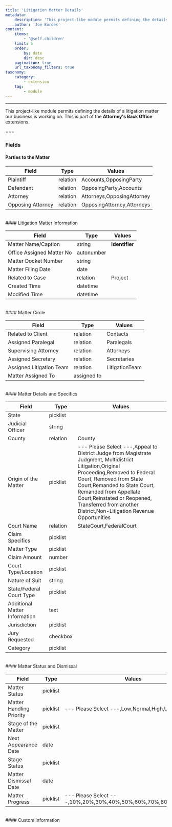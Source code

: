 ```yaml
---
title: 'Litigation Matter Details'
metadata:
    description: 'This project-like module permits defining the details of a litigation matter our business is working on.This is part of the Attorneys Back Office extensions.'
    author: 'Joe Bordes'
content:
    items:
        - '@self.children'
    limit: 5
    order:
        by: date
        dir: desc
    pagination: true
    url_taxonomy_filters: true
taxonomy:
    category:
        - extension
    tag:
        - module
---
```

---
This project-like module permits defining the details of a litigation matter our business is working on.
This is part of the **Attorney's Back Office** extensions.

===

### Fields

#### Parties to the Matter

<table class="table table-striped">
<thead>
<tr class="header">
<th>Field</th>
<th>Type</th>
<th>Values</th>
</tr>
</thead>
<tbody>
<tr>
<td>Plaintiff</td>
<td>relation</td>
<td>Accounts,OpposingParty</td>
</tr>
<tr>
<td>Defendant</td>
<td>relation</td>
<td>OpposingParty,Accounts</td>
</tr>
<tr>
<td>Attorney</td>
<td>relation</td>
<td>Attorneys,OpposingAttorney</td>
</tr>
<tr>
<td>Opposing Attorney</td>
<td>relation</td>
<td>OpposingAttorney,Attorneys</td>
</tr>
</tbody>
</table>
<br>
#### Litigation Matter Information

<table class="table table-striped">
<thead>
<tr class="header">
<th>Field</th>
<th>Type</th>
<th>Values</th>
</tr>
</thead>
<tbody>
<tr>
<td>Matter Name/Caption</td>
<td>string</td>
<td><strong>Identifier</strong></td>
</tr>
<tr>
<td>Office Assigned Matter No</td>
<td>autonumber</td>
<td></td>
</tr>
<tr>
<td>Matter Docket Number</td>
<td>string</td>
<td></td>
</tr>
<tr>
<td>Matter Filing Date</td>
<td>date</td>
<td></td>
</tr>
<tr>
<td>Related to Case</td>
<td>relation</td>
<td>Project</td>
</tr>
<tr>
<td>Created Time</td>
<td>datetime</td>
<td></td>
</tr>
<tr>
<td>Modified Time</td>
<td>datetime</td>
<td></td>
</tr>
</tbody>
</table>
<br>
#### Matter Circle

<table class="table table-striped">
<thead>
<tr class="header">
<th>Field</th>
<th>Type</th>
<th>Values</th>
</tr>
</thead>
<tbody>
<tr>
<td>Related to Client</td>
<td>relation</td>
<td>Contacts</td>
</tr>
<tr>
<td>Assigned Paralegal</td>
<td>relation</td>
<td>Paralegals</td>
</tr>
<tr>
<td>Supervising Attorney</td>
<td>relation</td>
<td>Attorneys</td>
</tr>
<tr>
<td>Assigned Secretary</td>
<td>relation</td>
<td>Secretaries</td>
</tr>
<tr>
<td>Assigned Litigation Team</td>
<td>relation</td>
<td>LitigationTeam</td>
</tr>
<tr>
<td>Matter Assigned To</td>
<td>assigned to</td>
<td></td>
</tr>
</tbody>
</table>
<br>
#### Matter Details and Specifics

<table class="table table-striped">
<thead>
<tr class="header">
<th>Field</th>
<th>Type</th>
<th>Values</th>
</tr>
</thead>
<tbody>
<tr>
<td>State</td>
<td>picklist</td>
<td></td>
</tr>
<tr>
<td>Judicial Officer</td>
<td>string</td>
<td></td>
</tr>
<tr>
<td>County</td>
<td>relation</td>
<td>County</td>
</tr>
<tr>
<td>Origin of the Matter</td>
<td>picklist</td>
<td>--- Please Select ---,Appeal to District Judge from Magistrate Judgment,
Multidistrict Litigation,Original Proceeding,Removed to Federal Court,
Removed from State Court,Remanded to State Court,
Remanded from Appellate Court,Reinstated or Reopened,
Transferred from another District,Non-Litigation Revenue Opportunities</td>
</tr>
<tr>
<td>Court Name</td>
<td>relation</td>
<td>StateCourt,FederalCourt</td>
</tr>
<tr>
<td>Claim Specifics</td>
<td>picklist</td>
<td></td>
</tr>
<tr>
<td>Matter Type</td>
<td>picklist</td>
<td></td>
</tr>
<tr>
<td>Claim Amount</td>
<td>number</td>
<td></td>
</tr>
<tr>
<td>Court Type/Location</td>
<td>picklist</td>
<td></td>
</tr>
<tr>
<td>Nature of Suit</td>
<td>string</td>
<td></td>
</tr>
<tr>
<td>State/Federal Court Type</td>
<td>picklist</td>
<td></td>
</tr>
<tr>
<td>Additional Matter Information</td>
<td>text</td>
<td></td>
</tr>
<tr>
<td>Jurisdiction</td>
<td>picklist</td>
<td></td>
</tr>
<tr>
<td>Jury Requested</td>
<td>checkbox</td>
<td></td>
</tr>
<tr>
<td>Category</td>
<td>picklist</td>
<td></td>
</tr>
</tbody>
</table>
<br>
#### Matter Status and Dismissal

<table class="table table-striped">
<thead>
<tr class="header">
<th>Field</th>
<th>Type</th>
<th>Values</th>
</tr>
</thead>
<tbody>
<tr>
<td>Matter Status</td>
<td>picklist</td>
<td></td>
</tr>
<tr>
<td>Matter Handling Priority</td>
<td>picklist</td>
<td>--- Please Select ---,Low,Normal,High,Urgent</td>
</tr>
<tr>
<td>Stage of the Matter</td>
<td>picklist</td>
<td></td>
</tr>
<tr>
<td>Next Appearance Date</td>
<td>date</td>
<td></td>
</tr>
<tr>
<td>Stage Status</td>
<td>picklist</td>
<td></td>
</tr>
<tr>
<td>Matter Dismissal Date</td>
<td>date</td>
<td></td>
</tr>
<tr>
<td>Matter Progress</td>
<td>picklist</td>
<td>--- Please Select ---,10%,20%,30%,40%,50%,60%,70%,80%,90%,100%</td>
</tr>
</tbody>
</table>
<br>
#### Custom Information
